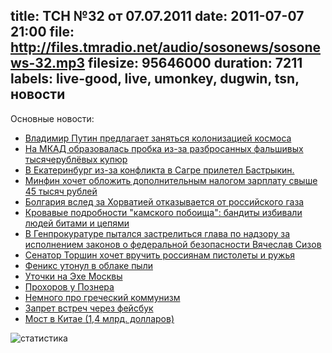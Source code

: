 title: ТСН №32 от 07.07.2011
date: 2011-07-07 21:00
file: http://files.tmradio.net/audio/sosonews/sosonews-32.mp3
filesize: 95646000
duration: 7211
labels: live-good, live, umonkey, dugwin, tsn, новости
---
Основные новости:

<ul>
<li><a href="http://inoforum.ru/inostrannaya_pressa/chelovek_na_lunnoj_trasse/">Владимир Путин предлагает заняться колонизацией космоса</a></li>
<li><a href="http://www.rusnovosti.ru/news/153812/">На МКАД образовалась пробка из-за разбросанных фальшивых тысячерублёвых купюр</a></li>
<li><a href="http://ura.ru/content/svrd/07-07-2011/news/1052131090.html">В Екатеринбург из-за конфликта в Сагре прилетел Бастрыкин.</a></li>
<li><a href="http://www.rb.ru//topstory/business/2011/07/06/090051.html">Минфин хочет обложить дополнительным налогом зарплату свыше 45 тысяч рублей</a></li>
<li><a href="http://top.rbc.ru/economics/07/07/2011/604425.shtml">Болгария вслед за Хорватией отказывается от российского газа</a></li>
<li><a href="http://kp.ru/print/article/25714/914138">Кровавые подробности "камского побоища": бандиты избивали людей битами и цепями</a></li>
<li><a href="http://www.lifenews.ru/news/62989">В Генпрокуратуре пытался застрелиться глава по надзору за исполнением законов о федеральной безопасности Вячеслав Сизов</a></li>
<li><a href="http://www.bbc.co.uk/russian/russia/2011/07/110705_torshin_guns.shtml">Сенатор Торшин хочет вручить россиянам пистолеты и ружья</a></li>
<li><a href="http://top.rbc.ru/wildworld/06/07/2011/604364.shtml">Феникс утонул в облаке пыли</a></li>
<li><a href="http://rutube.ru/tracks/1230303.html">Уточки на Эхе Москвы</a></li>
<li><a href="http://www.1tv.ru/sprojects_edition/si5756/fi9307">Прохоров у Познера</a></li>
<li><a href="http://sumlenny.livejournal.com/1116434.html">Немного про греческий коммунизм</a></li>
<li><a href="http://www.vz.ru/news/2011/7/3/504439.html">Запрет встреч через фейсбук</a></li>
<li><a href="http://ria.ru/world/20110630/395433931.html">Мост в Китае (1,4 млрд. долларов)</a></li>
</ul>

![статистика](http://files.tmradio.net/audio/sosonews/sosonews-32.png)
